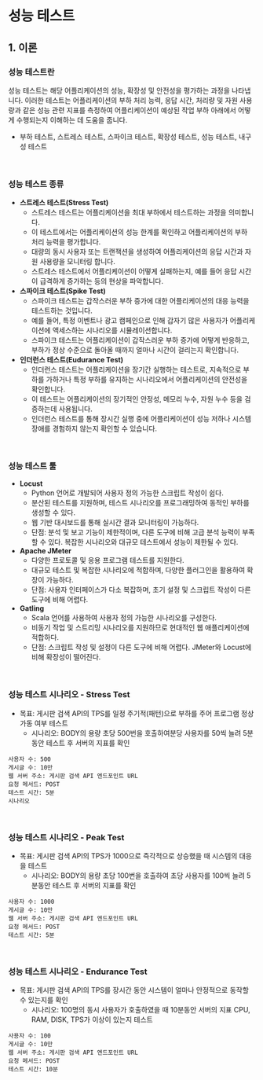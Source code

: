 # 성능 테스트

## 1. 이론

### 성능 테스트란

성능 테스트는 해당 어플리케이션의 성능, 확장성 및 안전성을 평가하는 과정을 나타냅니다. 이러한 테스트는 어플리케이션의 부하 처리 능력, 응답 시간, 처리량 및 자원 사용량과 같은 성능 관련 지표를 측정하여 어플리케이션이 예상된 작업 부하 아래에서 어떻게 수행되는지 이해하는 데 도움을 줍니다.  
 - 부하 테스트, 스트레스 테스트, 스파이크 테스트, 확장성 테스트, 성능 테스트, 내구성 테스트

<br/>

### 성능 테스트 종류

 - __스트레스 테스트(Stress Test)__
    - 스트레스 테스트는 어플리케이션을 최대 부하에서 테스트하는 과정을 의미합니다.
    - 이 테스트에서는 어플리케이션의 성능 한계를 확인하고 어플리케이션의 부하 처리 능력을 평가합니다.
    - 대량의 동시 사용자 또는 트랜잭션을 생성하여 어플리케이션의 응답 시간과 자원 사용량을 모니터링 합니다.
    - 스트레스 테스트에서 어플리케이션이 어떻게 실패하는지, 예를 들어 응답 시간이 급격하게 증가하는 등의 현상을 파악합니다.
 - __스파이크 테스트(Spike Test)__
    - 스파이크 테스트는 갑작스러운 부하 증가에 대한 어플리케이션의 대응 능력을 테스트하는 것입니다.
    - 예를 들어, 특정 이벤트나 광고 캠페인으로 인해 갑자기 많은 사용자가 어플리케이션에 액세스하는 시나리오를 시뮬레이션합니다.
    - 스파이크 테스트는 어플리케이션이 갑작스러운 부하 증가에 어떻게 반응하고, 부하가 정상 수준으로 돌아올 때까지 얼마나 시간이 걸리는지 확인합니다.
 - __인더런스 테스트(Eudurance Test)__
    - 인더런스 테스트는 어플리케이션을 장기간 실행하는 테스트로, 지속적으로 부하를 가하거나 특정 부하를 유지하는 시나리오에서 어플리케이션의 안전성을 확인합니다.
    - 이 테스트는 어플리케이션의 장기적인 안정성, 메모리 누수, 자원 누수 등을 검증하는데 사용됩니다.
    - 인더런스 테스트를 통해 장시간 실행 중에 어플리케이션이 성능 저하나 시스템 장애를 경험하지 않는지 확인할 수 있습니다.

<br/>

### 성능 테스트 툴

 - __Locust__
    - Python 언어로 개발되어 사용자 정의 가능한 스크립트 작성이 쉽다.
    - 분산된 테스트를 지원하며, 테스트 시나리오를 프로그래밍하여 동적인 부하를생성할 수 있다.
    - 웹 기반 대시보드를 통해 실시간 결과 모니터링이 가능하다.
    - 단점: 분석 및 보고 기능이 제한적이며, 다른 도구에 비해 고급 분석 능력이 부족할 수 있다. 복잡한 시나리오와 대규모 테스트에서 성능이 제한될 수 있다.
 - __Apache JMeter__
    - 다양한 프로토콜 및 응용 프로그램 테스트를 지원한다.
    - 대규모 테스트 및 복잡한 시나리오에 적합하며, 다양한 플러그인을 활용하여 확장이 가능하다.
    - 단점: 사용자 인터페이스가 다소 복잡하며, 초기 설정 및 스크립트 작성이 다른 도구에 비해 어렵다.
 - __Gatling__
    - Scala 언어를 사용하여 사용자 정의 가능한 시나리오를 구성한다.
    - 비동기 작업 및 스트리밍 시나리오를 지원하므로 현대적인 웹 애플리케이션에 적합하다.
    - 단점: 스크립트 작성 및 설정이 다른 도구에 비해 어렵다. JMeter와 Locust에 비해 확장성이 떨어진다.

<br/>

### 성능 테스트 시나리오 - Stress Test

 - 목표: 게시판 검색 API의 TPS를 일정 주기적(패턴)으로 부하를 주어 프로그램 정상 가동 여부 테스트
    - 시나리오: BODY의 용량 초당 500번을 호출하여분당 사용자를 50씩 늘려 5분동안 테스트 후 서버의 지표를 확인
```
사용자 수: 500
게시글 수: 10만
웹 서버 주소: 게시판 검색 API 엔드포인트 URL
요청 메서드: POST
테스트 시간: 5분
시나리오
```

<br/>

### 성능 테스트 시나리오 - Peak Test

 - 목표: 게시판 검색 API의 TPS가 1000으로 즉각적으로 상승했을 때 시스템의 대응을 테스트
    - 시나리오: BODY의 용량 초당 100번을 호출하여 초당 사용자를 100씩 늘려 5분동안 테스트 후 서버의 지표를 확인
```
사용자 수: 1000
게시글 수: 10만
웹 서버 주소: 게시판 검색 API 엔드포인트 URL
요청 메서드: POST
테스트 시간: 5분
```

<br/>

### 성능 테스트 시나리오 - Endurance Test

 - 목표: 게시판 검색 API의 TPS를 장시간 동안 시스템이 얼마나 안정적으로 동작할 수 있는지를 확인
    - 시나리오: 100명의 동시 사용자가 호출하였을 때 10분동안 서버의 지표 CPU, RAM, DISK, TPS가 이상이 있는지 테스트
```
사용자 수: 100
게시글 수: 10만
웹 서버 주소: 게시판 검색 API 엔드포인트 URL
요청 메서드: POST
테스트 시간: 10분
```

